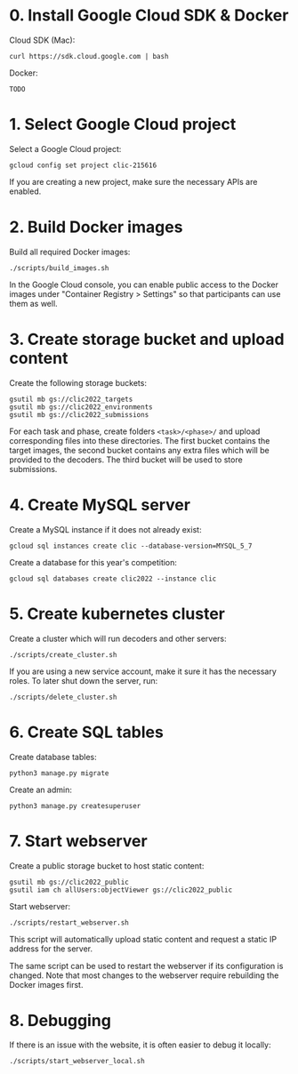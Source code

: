 # 0. Install Google Cloud SDK & Docker

Cloud SDK (Mac):

	curl https://sdk.cloud.google.com | bash

Docker:

	TODO

# 1. Select Google Cloud project

Select a Google Cloud project:

	gcloud config set project clic-215616

If you are creating a new project, make sure the necessary APIs are enabled.

# 2. Build Docker images

Build all required Docker images:

	./scripts/build_images.sh

In the Google Cloud console, you can enable public access to the Docker images under
"Container Registry > Settings" so that participants can use them as well.

# 3. Create storage bucket and upload content

Create the following storage buckets:

	gsutil mb gs://clic2022_targets
	gsutil mb gs://clic2022_environments
	gsutil mb gs://clic2022_submissions

For each task and phase, create folders `<task>/<phase>/` and upload corresponding files into these
directories. The first bucket contains the target images, the second bucket contains any extra files
which will be provided to the decoders. The third bucket will be used to store submissions.

# 4. Create MySQL server

Create a MySQL instance if it does not already exist:

	gcloud sql instances create clic --database-version=MYSQL_5_7

<!-- Do not do this unless you update kubernetes secrets!
 Change the root password:

	gcloud sql users set-password root --instance clic --host % --password <password> -->

Create a database for this year's competition:

	gcloud sql databases create clic2022 --instance clic

# 5. Create kubernetes cluster

Create a cluster which will run decoders and other servers:

	./scripts/create_cluster.sh

If you are using a new service account, make it sure it has the necessary roles. To later shut down
the server, run:

	./scripts/delete_cluster.sh

# 6. Create SQL tables

Create database tables:

	python3 manage.py migrate

Create an admin:

	python3 manage.py createsuperuser

# 7. Start webserver

Create a public storage bucket to host static content:

	gsutil mb gs://clic2022_public
	gsutil iam ch allUsers:objectViewer gs://clic2022_public

Start webserver:

	./scripts/restart_webserver.sh

This script will automatically upload static content and request a static IP address
for the server.

The same script can be used to restart the webserver if its configuration is changed.
Note that most changes to the webserver require rebuilding the Docker images first.

# 8. Debugging

If there is an issue with the website, it is often easier to debug it locally:

	./scripts/start_webserver_local.sh

